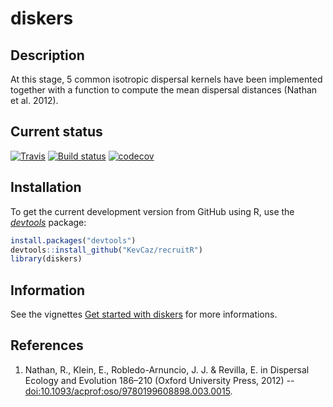 # diskers

## Description

At this stage, 5 common isotropic dispersal kernels have been implemented
together with a function to compute the mean dispersal distances (Nathan et al. 2012).


## Current status

[![Travis](https://travis-ci.org/KevCaz/recruitR.svg?branch=master)](https://travis-ci.org/KevCaz/recruitR)
[![Build status](https://ci.appveyor.com/api/projects/status/h1r36ififnvvk04q?svg=true)](https://ci.appveyor.com/project/KevCaz/diskers)
[![codecov](https://codecov.io/gh/KevCaz/recruitR/branch/master/graphs/badge.svg)](https://codecov.io/gh/KevCaz/recruitR)



## Installation

To get the current development version from GitHub using R, use the
[*devtools*](http://cran.r-project.org/web/packages/devtools/index.html) package:

```r
install.packages("devtools")
devtools::install_github("KevCaz/recruitR")
library(diskers)
```

## Information

See the vignettes [Get started with diskers](https://kevcaz.github.io/diskers/articles/get_started.html) for more informations.


## References

1. Nathan, R., Klein, E., Robledo-Arnuncio, J. J. & Revilla, E. in Dispersal
Ecology and Evolution 186–210 (Oxford University Press, 2012) -- [doi:10.1093/acprof:oso/9780199608898.003.0015](https://doi.org/10.1093/acprof:oso/9780199608898.003.0015).
